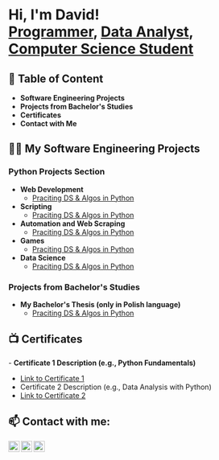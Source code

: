 <h1>Hi, I'm David! <br/><a href="https://github.com/HerrDavey">Programmer</a>, <a href="LABURL">Data Analyst</a>, <a href="LABURL">Computer Science Student</a></h1>

<h2>📝 Table of Content</h2>

- <b>Software Engineering Projects</b><br>
- <b>Projects from Bachelor's Studies</b>
- <b>Certificates</b><br>
- <b>Contact with Me</b>


<h2>👨‍💻 My Software Engineering Projects</h2>

<h3>Python Projects Section</h3>

- <b>Web Development</b>
  - [Praciting DS & Algos in Python](https://github.com/joshmadakor1/Algorithms-Practice)
- <b>Scripting</b>
  - [Praciting DS & Algos in Python](https://github.com/joshmadakor1/Algorithms-Practice)
- <b>Automation and Web Scraping</b>
  - [Praciting DS & Algos in Python](https://github.com/joshmadakor1/Algorithms-Practice)
- <b>Games</b>
  - [Praciting DS & Algos in Python](https://github.com/joshmadakor1/Algorithms-Practice)
- <b>Data Science</b>
  - [Praciting DS & Algos in Python](https://github.com/joshmadakor1/Algorithms-Practice)

<h3>Projects from Bachelor's Studies</h3>

- <b>My Bachelor's Thesis (only in Polish language)</b>
  - [Praciting DS & Algos in Python](https://github.com/joshmadakor1/Algorithms-Practice)

<h2>📺 Certificates </h2>
- <b>Certificate 1 Description (e.g., Python Fundamentals)</b>

- [Link to Certificate 1](https://example.com/certificate1)
- Certificate 2 Description (e.g., Data Analysis with Python)
- [Link to Certificate 2](https://example.com/certificate2)


<h2> 📫 Contact with me:</h2>

[<img align="left" alt="HerrDavey | Instagram" width="22px" src="https://cdn.jsdelivr.net/npm/simple-icons@3.13.0/icons/gmail.svg"/>](mailto:david.bakalarczyk00@gmail.com)
[<img align="left" alt="HerrDavey | LinkedIn" width="22px" src="https://cdn.jsdelivr.net/npm/simple-icons@v3/icons/linkedin.svg" />][linkedin]
[<img align="left" alt="HerrDavey | Code Wars" width="22px" src="https://cdn.jsdelivr.net/npm/simple-icons@3.13.0/icons/codewars.svg" />][codewars]

[gmail]: https://github.com/HerrDavey
[linkedin]: https://www.linkedin.com/in/david-bakalarczyk-04285b199/
[codewars]: https://www.codewars.com/users/SirDavey

